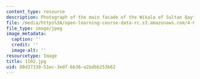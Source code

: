 ```yaml
---
content_type: resource
description: Photograph of the main facade of the Wikala of Sultan Qaytbay.
file: /media/https%3A/open-learning-course-data-rc.s3.amazonaws.com/4-615-the-architecture-of-cairo-spring-2002/88d3733851ec3edfbb36e2bdbb253b62_1102.jpg
file_type: image/jpeg
image_metadata:
  caption: ''
  credit: ''
  image-alt: ''
resourcetype: Image
title: 1102.jpg
uid: 88d37338-51ec-3edf-bb36-e2bdbb253b62
---
```

